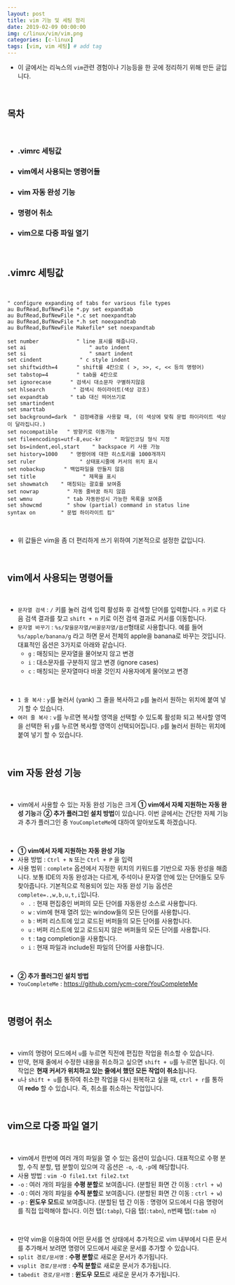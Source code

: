 ```yaml
---
layout: post
title: vim 기능 및 세팅 정리
date: 2019-02-09 00:00:00
img: c/linux/vim/vim.png
categories: [c-linux] 
tags: [vim, vim 세팅] # add tag
---
```


- 이 글에서는 리눅스의 `vim`관련 경험이나 기능등을 한 곳에 정리하기 위해 만든 글입니다.

<br>

## **목차**

<br>

- ### .vimrc 세팅값
- ### vim에서 사용되는 명령어들
- ### vim 자동 완성 기능
- ### 명령어 취소
- ### vim으로 다중 파일 열기

<br>

## **.vimrc 세팅값**

<br>

```
" configure expanding of tabs for various file types
au BufRead,BufNewFile *.py set expandtab
au BufRead,BufNewFile *.c set noexpandtab
au BufRead,BufNewFile *.h set noexpandtab
au BufRead,BufNewFile Makefile* set noexpandtab

set number            " line 표시를 해줍니다.
set ai                    " auto indent
set si                    " smart indent
set cindent            " c style indent
set shiftwidth=4      " shift를 4칸으로 ( >, >>, <, << 등의 명령어)
set tabstop=4         " tab을 4칸으로
set ignorecase      " 검색시 대소문자 구별하지않음
set hlsearch         " 검색시 하이라이트(색상 강조)
set expandtab       " tab 대신 띄어쓰기로
set smartindent
set smarttab
set background=dark  " 검정배경을 사용할 때, (이 색상에 맞춰 문법 하이라이트 색상이 달라집니다.)
set nocompatible   " 방향키로 이동가능
set fileencodings=utf-8,euc-kr    " 파일인코딩 형식 지정
set bs=indent,eol,start    " backspace 키 사용 가능
set history=1000    " 명령어에 대한 히스토리를 1000개까지
set ruler              " 상태표시줄에 커서의 위치 표시
set nobackup      " 백업파일을 만들지 않음
set title               " 제목을 표시
set showmatch    " 매칭되는 괄호를 보여줌
set nowrap         " 자동 줄바꿈 하지 않음
set wmnu           " tab 자동완성시 가능한 목록을 보여줌
set showcmd        " show (partial) command in status line
syntax on        " 문법 하이라이트 킴"
```

<br>

- 위 값들은 vim을 좀 더 편리하게 쓰기 위하여 기본적으로 설정한 값입니다.

<br>

## **vim에서 사용되는 명령어들**

<br>

- `문자열 검색` : `/` 키를 눌러 검색 입력 활성화 후 검색할 단어를 입력합니다. `n` 키로 다음 검색 결과를 찾고 `shift + n` 키로 이전 검색 결과로 커서를 이동합니다.
- `문자열 바꾸기` : `%s/찾을문자열/바꿀문자열/옵션`형태로 사용합니다. 예를 들어 `%s/apple/banana/g` 라고 하면 문서 전체의 apple을 banana로 바꾸는 것입니다. 대표적인 옵션은 3가지로 아래와 같습니다.
    - `g` : 매칭되는 문자열을 물어보지 않고 변경
    - `i` : 대소문자를 구분하지 않고 변경 (ignore cases)
    - `c` : 매칭되는 문자열마다 바꿀 것인지 사용자에게 물어보고 변경

<br>

- `1 줄 복사` : `y`를 눌러서 (yank) 그 줄을 복사하고 `p`를 눌러서 원하는 위치에 붙여 넣기 할 수 있습니다.
- `여러 줄 복사` : `v`를 누르면 복사할 영역을 선택할 수 있도록 활성화 되고 복사할 영역을 선택한 뒤 `y`를 누르면 복사할 영역이 선택되어집니다. `p`를 눌러서 원하는 위치에 붙여 넣기 할 수 있습니다.

<br>

## **vim 자동 완성 기능**

<br>

- vim에서 사용할 수 있는 자동 완성 기능은 크게 **① vim에서 자체 지원하는 자동 완성 기능**과 **② 추가 플러그인 설치 방법**이 있습니다. 이번 글에서는 간단한 자체 기능과 추가 플러그인 중 `YouCompleteMe`에 대하여 알아보도록 하겠습니다.

<br>

- **① vim에서 자체 지원하는 자동 완성 기능**
- 사용 방법 : `Ctrl + N` 또는 `Ctrl + P` 을 입력
- 사용 범위 :  `complete` 옵션에서 지정한 위치의 키워드를 기반으로 자동 완성을 해줍니다. 보통 IDE의 자동 완성과는 다르게, 주석이나 문자열 안에 있는 단어들도 모두 찾아줍니다. 기본적으로 적용되어 있는 자동 완성 기능 옵션은 `complete=.,w,b,u,t,i`입니다.
    - `.` : 현재 편집중인 버퍼의 모든 단어를 자동완성 소스로 사용합니다.
    - `w` : vim에 현재 열려 있는 window들의 모든 단어를 사용합니다.
    - `b` : 버퍼 리스트에 있고 로드된 버퍼들의 모든 단어를 사용합니다.
    - `u` : 버퍼 리스트에 있고 로드되지 않은 버퍼들의 모든 단어를 사용합니다.
    - `t` : tag completion을 사용합니다.
    - `i` : 현재 파일과 include된 파일의 단어를 사용합니다.

<br>

- **② 추가 플러그인 설치 방법**
- `YouCompleteMe` : https://github.com/ycm-core/YouCompleteMe

<br>

## **명령어 취소**

<br>

- vim의 명령어 모드에서 `u`를 누르면 직전에 편집한 작업을 취소할 수 있습니다.
- 만약, 현재 줄에서 수정한 내용을 취소하고 싶으면 `shift + u`를 누르면 됩니다. 이 작업은 **현재 커서가 위치하고 있는 줄에서 했던 모든 작업이 취소**됩니다.
- `u`나 `shift + u`를 통하여 취소한 작업을 다시 원복하고 싶을 때, `ctrl + r`를 통하여 **redo** 할 수 있습니다. 즉, 취소를 취소하는 작업입니다.

<br>

## **vim으로 다중 파일 열기**

<br>

- vim에서 한번에 여러 개의 파일을 열 수 있는 옵션이 있습니다. 대표적으로 수평 분할, 수직 분할, 탭 분할이 있으며 각 옵션은 `-o`, `-O`, `-p`에 해당합니다.
- 사용 방법 : `vim -O file1.txt file2.txt`
- `-o` : 여러 개의 파일을 **수평 분할**로 보여줍니다. (분할된 화면 간 이동 : `ctrl + w`)
- `-O` : 여러 개의 파일을 **수직 분할**로 보여줍니다. (분할된 화면 간 이동 : `ctrl + w`)
- `-p` : **윈도우 모드**로 보여줍니다. (분할된 탭 간 이동 : 명령어 모드에서 다음 명령어를 직접 입력해야 합니다. 이전 탭(`:tabp`), 다음 탭(`:tabn`), n번째 탭(`:tabm n`)

<br>

- 만약 vim을 이용하여 어떤 문서를 연 상태에서 추가적으로 vim 내부에서 다른 문서를 추가해서 보려면 명령어 모드에서 새로운 문서를 추가할 수 있습니다.
- `split 경로/문서명` : **수평 분할**로 새로운 문서가 추가됩니다.
- `vsplit 경로/문서명` : **수직 분할**로 새로운 문서가 추가됩니다.
- `tabedit 경로/문서명` : **윈도우 모드**로 새로운 문서가 추가됩니다.


